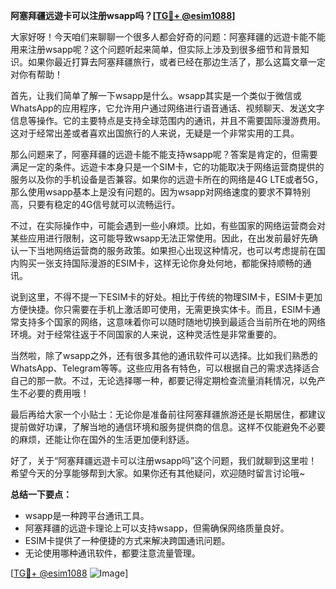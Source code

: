 **阿塞拜疆远遊卡可以注册wsapp吗？[[TG💪+ @esim1088](https://t.me/s/esim1088)]**

大家好呀！今天咱们来聊聊一个很多人都会好奇的问题：阿塞拜疆的远遊卡能不能用来注册wsapp呢？这个问题听起来简单，但实际上涉及到很多细节和背景知识。如果你最近打算去阿塞拜疆旅行，或者已经在那边生活了，那么这篇文章一定对你有帮助！

首先，让我们简单了解一下wsapp是什么。wsapp其实是一个类似于微信或WhatsApp的应用程序，它允许用户通过网络进行语音通话、视频聊天、发送文字信息等操作。它的主要特点是支持全球范围内的通讯，并且不需要国际漫游费用。这对于经常出差或者喜欢出国旅行的人来说，无疑是一个非常实用的工具。

那么问题来了，阿塞拜疆的远遊卡能不能支持wsapp呢？答案是肯定的，但需要满足一定的条件。远遊卡本身只是一个SIM卡，它的功能取决于网络运营商提供的服务以及你的手机设备是否兼容。如果你的远遊卡所在的网络是4G LTE或者5G，那么使用wsapp基本上是没有问题的。因为wsapp对网络速度的要求不算特别高，只要有稳定的4G信号就可以流畅运行。

不过，在实际操作中，可能会遇到一些小麻烦。比如，有些国家的网络运营商会对某些应用进行限制，这可能导致wsapp无法正常使用。因此，在出发前最好先确认一下当地网络运营商的服务政策。如果担心出现这种情况，也可以考虑提前在国内购买一张支持国际漫游的ESIM卡，这样无论你身处何地，都能保持顺畅的通讯。

说到这里，不得不提一下ESIM卡的好处。相比于传统的物理SIM卡，ESIM卡更加方便快捷。你只需要在手机上激活即可使用，无需更换实体卡。而且，ESIM卡通常支持多个国家的网络，这意味着你可以随时随地切换到最适合当前所在地的网络环境。对于经常往返于不同国家的人来说，这种灵活性是非常重要的。

当然啦，除了wsapp之外，还有很多其他的通讯软件可以选择。比如我们熟悉的WhatsApp、Telegram等等。这些应用各有特色，可以根据自己的需求选择适合自己的那一款。不过，无论选择哪一种，都要记得定期检查流量消耗情况，以免产生不必要的费用哦！

最后再给大家一个小贴士：无论你是准备前往阿塞拜疆旅游还是长期居住，都建议提前做好功课，了解当地的通信环境和服务提供商的信息。这样不仅能避免不必要的麻烦，还能让你在国外的生活更加便利舒适。

好了，关于“阿塞拜疆远遊卡可以注册wsapp吗”这个问题，我们就聊到这里啦！希望今天的分享能够帮到大家。如果你还有其他疑问，欢迎随时留言讨论哦~

**总结一下要点：**
- wsapp是一种跨平台通讯工具。
- 阿塞拜疆的远遊卡理论上可以支持wsapp，但需确保网络质量良好。
- ESIM卡提供了一种便捷的方式来解决跨国通讯问题。
- 无论使用哪种通讯软件，都要注意流量管理。

[[TG💪+ @esim1088](https://t.me/s/esim1088) ![Image](https://i.postimg.cc/4NQfJmqS/Snipaste-2025-05-13-00-14-12.png)]